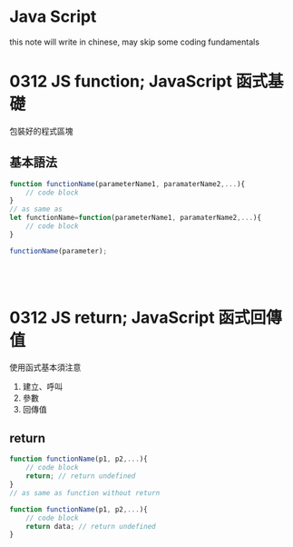 # Java Script
this note will write in chinese, may skip some coding fundamentals  
# 0312 JS function; JavaScript 函式基礎
包裝好的程式區塊
## 基本語法
```js
function functionName(parameterName1, paramaterName2,...){
    // code block
}
// as same as
let functionName=function(parameterName1, paramaterName2,...){
    // code block
}

functionName(parameter);
```

&nbsp;  
&nbsp; 

# 0312 JS return; JavaScript 函式回傳值
使用函式基本須注意
1. 建立、呼叫
2. 參數
3. 回傳值
## return
```js
function functionName(p1, p2,...){
    // code block
    return; // return undefined
}
// as same as function without return

function functionName(p1, p2,...){
    // code block
    return data; // return undefined
}
```
